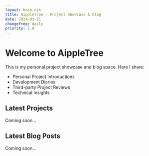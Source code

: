 ```yaml
---
layout: base.njk
title: AippleTree - Project Showcase & Blog
date: 2024-03-21
changefreq: daily
priority: 1.0
---
```


# Welcome to AippleTree

This is my personal project showcase and blog space. Here I share:

- Personal Project Introductions
- Development Diaries
- Third-party Project Reviews
- Technical Insights

## Latest Projects

Coming soon...

## Latest Blog Posts

Coming soon...
